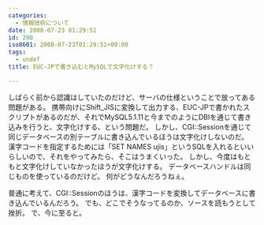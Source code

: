 ```yaml
---
categories:
  - 情報技術について
date: 2008-07-23 01:29:51
id: 290
iso8601: 2008-07-23T01:29:51+09:00
tags:
  - undef
title: EUC-JPで書き込むとMySQLで文字化けする？

---
```


しばらく前から認識はしていたのだけど、サーバの仕様ということで放ってある問題がある。
携帯向けにShift_JISに変換して出力する、EUC-JPで書かれたスクリプトがあるのだが、それでMySQL5.1.11と今までのようにDBIを通じて書き込みを行うと、文字化けする、という問題だ。
しかし、CGI::Sessionを通じて同じデータベースの別テーブルに書き込んでいるほうは文字化けしないのだ。
漢字コードを指定するためには「SET NAMES ujis」というSQLを入れるといいらしいので、それをやってみたら、そこはうまくいった。
しかし、今度はもともと文字化けしていなかったほうが文字化けする。
データベースハンドルは同じものを使っているのだけど。
何がどうなんだろうねぇ。


普通に考えて、CGI::Sessionのほうは、漢字コードを変換してデータベースに書き込んでいるんだろう。
でも、どこでそうなってるのか、ソースを読もうとして挫折。
で、今に至ると。
    	